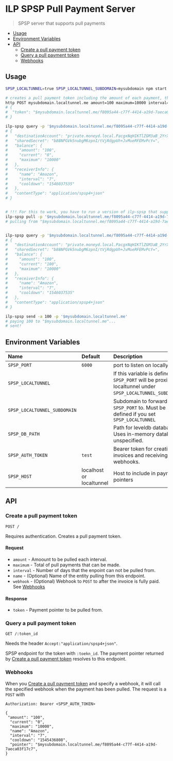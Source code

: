 # ILP SPSP Pull Payment Server
> SPSP server that supports pull payments

- [Usage](#usage)
- [Environment Variables](#environment-variables)
- [API](#api)
  - [Create a pull payment token](#create-a-pull-payment-token)
  - [Query a pull payment token](#query-a-pull-payment-token)
  - [Webhooks](#webhooks)

## Usage

```sh
SPSP_LOCALTUNNEL=true SPSP_LOCALTUNNEL_SUBDOMAIN=mysubdomain npm start

# creates a pull payment token including the amount of each payment, the maximum that can be pulled from this endpoint, and an interval in days describing how often money can be pulled
http POST mysubdomain.localtunnel.me amount=100 maximum=10000 interval=7 name='Amazon' Authorization:"Bearer test"
# {
#  "token": "$mysubdomain.localtunnel.me/f8095a44-c77f-4414-a19d-7aeca03f17c7"
# }

ilp-spsp query -p '$mysubdomain.localtunnel.me/f8095a44-c77f-4414-a19d-7aeca03f17c7'
# {
#   "destinationAccount": "private.moneyd.local.PacgxNqHIKTlZGM3aB_2YrXQydNPASI_j8LyE4BFmnc.uNiOoTJbbJrcqb2aHO9Kh51W~f8095a44-c77f-4414-a19d-7aeca03f17c7",
#   "sharedSecret": "b88NPGVk5nubgM6zpnI/tVjRdgpUh+JvMueRFEMvPcY=",
#   "balance": {
#     "amount": "100",
#     "current": "0",
#     "maximum": "10000"
#   },
#   "receiverInfo": {
#     "name": "Amazon",
#     "interval": "7",
#     "cooldown": "1546037535"
#   },
#   "contentType": "application/spsp4+json"
# }


# !!! For this to work, you have to run a version of ilp-spsp that supports pull payments.
ilp-spsp pull -p '$mysubdomain.localtunnel.me/f8095a44-c77f-4414-a19d-7aeca03f17c7'
# pulling from "$mysubdomain.localtunnel.me/f8095a44-c77f-4414-a19d-7aeca03f17c7"...


ilp-spsp query -p '$mysubdomain.localtunnel.me/f8095a44-c77f-4414-a19d-7aeca03f17c7'
# {
#   "destinationAccount": "private.moneyd.local.PacgxNqHIKTlZGM3aB_2YrXQydNPASI_j8LyE4BFmnc.uNiOoTJbbJrcqb2aHO9Kh51W~f8095a44-c77f-4414-a19d-7aeca03f17c7",
#   "sharedSecret": "b88NPGVk5nubgM6zpnI/tVjRdgpUh+JvMueRFEMvPcY=",
#   "balance": {
#     "amount": "100",
#     "current": "100",
#     "maximum": "10000"
#   },
#   "receiverInfo": {
#     "name": "Amazon",
#     "interval": "7",
#     "cooldown": "1546037535"
#   },
#   "contentType": "application/spsp4+json"
# }

ilp-spsp send -a 100 -p '$mysubdomain.localtunnel.me'
# paying 100 to "$mysubdomain.localtunnel.me"...
# sent!
```

## Environment Variables

| Name | Default | Description |
|:---|:---|:---|
| `SPSP_PORT` | `6000` | port to listen on locally. |
| `SPSP_LOCALTUNNEL` | | If this variable is defined, `SPSP_PORT` will be proxied by localtunnel under `SPSP_LOCALTUNNEL_SUBDOMAIN`. |
| `SPSP_LOCALTUNNEL_SUBDOMAIN` | | Subdomain to forward `SPSP_PORT` to. Must be defined if you set `SPSP_LOCALTUNNEL` |
| `SPSP_DB_PATH` | | Path for leveldb database. Uses in-memory database if unspecified. |
| `SPSP_AUTH_TOKEN` | `test` | Bearer token for creating invoices and receiving webhooks. |
| `SPSP_HOST` | localhost or localtunnel | Host to include in payment pointers |

## API

### Create a pull payment token

```http
POST /
```

Requires authentication. Creates a pull payment token.

#### Request

- `amount` -  Amoount to be pulled each interval.
- `maximum` - Total of pull payments that can be made.
- `interval` - Number of days that the enpoint can not be pulled from.
- `name` - (Optional) Name of the entity pulling from this endpoint.
- `webhook` - (Optional) Webhook to `POST` to after the invoice is fully paid. See [Webhooks](#webhooks)

#### Response

- `token` - Payment pointer to be pulled from.

### Query a pull payment token

```http
GET /:token_id 
```
Needs the header `Accept:"application/spsp4+json"`.

SPSP endpoint for the token with `:toekn_id`. The payment pointer
returned by [Create a pull payment token](#create-a-pull-payment-token) resolves to this endpoint.

### Webhooks

When you [Create a pull payment token](#create-a-pull-payment-token) and specify a webhook, it will
call the specified webhook when the payment has been pulled. The request is a `POST` with

```http
Authorization: Bearer <SPSP_AUTH_TOKEN>

{
 "amount": "100",
  "current": "0",
  "maximum": "10000",
  "name": "Amazon",
  "interval": "7",
  "cooldown": "1545436808",
  "pointer": "$mysubdomain.localtunnel.me/f8095a44-c77f-4414-a19d-7aeca03f17c7",
}
```

